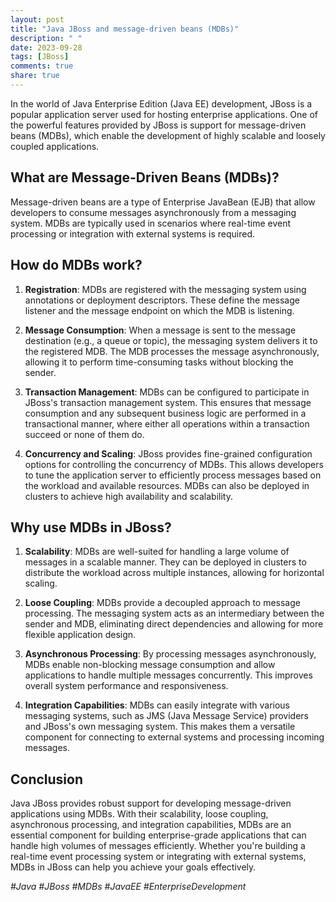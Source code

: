 ```yaml
---
layout: post
title: "Java JBoss and message-driven beans (MDBs)"
description: " "
date: 2023-09-28
tags: [JBoss]
comments: true
share: true
---
```


In the world of Java Enterprise Edition (Java EE) development, JBoss is a popular application server used for hosting enterprise applications. One of the powerful features provided by JBoss is support for message-driven beans (MDBs), which enable the development of highly scalable and loosely coupled applications.

## What are Message-Driven Beans (MDBs)?

Message-driven beans are a type of Enterprise JavaBean (EJB) that allow developers to consume messages asynchronously from a messaging system. MDBs are typically used in scenarios where real-time event processing or integration with external systems is required.

## How do MDBs work?

1. **Registration**: MDBs are registered with the messaging system using annotations or deployment descriptors. These define the message listener and the message endpoint on which the MDB is listening.

2. **Message Consumption**: When a message is sent to the message destination (e.g., a queue or topic), the messaging system delivers it to the registered MDB. The MDB processes the message asynchronously, allowing it to perform time-consuming tasks without blocking the sender.

3. **Transaction Management**: MDBs can be configured to participate in JBoss's transaction management system. This ensures that message consumption and any subsequent business logic are performed in a transactional manner, where either all operations within a transaction succeed or none of them do.

4. **Concurrency and Scaling**: JBoss provides fine-grained configuration options for controlling the concurrency of MDBs. This allows developers to tune the application server to efficiently process messages based on the workload and available resources. MDBs can also be deployed in clusters to achieve high availability and scalability.

## Why use MDBs in JBoss?

1. **Scalability**: MDBs are well-suited for handling a large volume of messages in a scalable manner. They can be deployed in clusters to distribute the workload across multiple instances, allowing for horizontal scaling.

2. **Loose Coupling**: MDBs provide a decoupled approach to message processing. The messaging system acts as an intermediary between the sender and MDB, eliminating direct dependencies and allowing for more flexible application design.

3. **Asynchronous Processing**: By processing messages asynchronously, MDBs enable non-blocking message consumption and allow applications to handle multiple messages concurrently. This improves overall system performance and responsiveness.

4. **Integration Capabilities**: MDBs can easily integrate with various messaging systems, such as JMS (Java Message Service) providers and JBoss's own messaging system. This makes them a versatile component for connecting to external systems and processing incoming messages.

## Conclusion

Java JBoss provides robust support for developing message-driven applications using MDBs. With their scalability, loose coupling, asynchronous processing, and integration capabilities, MDBs are an essential component for building enterprise-grade applications that can handle high volumes of messages efficiently. Whether you're building a real-time event processing system or integrating with external systems, MDBs in JBoss can help you achieve your goals effectively.

_#Java #JBoss #MDBs #JavaEE #EnterpriseDevelopment_